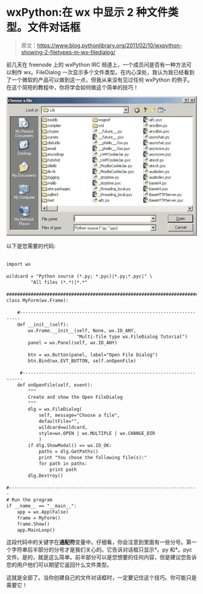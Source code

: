 # wxPython:在 wx 中显示 2 种文件类型。文件对话框

> 原文：<https://www.blog.pythonlibrary.org/2011/02/10/wxpython-showing-2-filetypes-in-wx-filedialog/>

前几天在 freenode 上的 wxPython IRC 频道上，一个成员问是否有一种方法可以制作 wx。FileDialog 一次显示多个文件类型。在内心深处，我认为我已经看到了一个微软的产品可以做到这一点，但我从来没有见过任何 wxPython 的例子。在这个简短的教程中，你将学会如何做这个简单的技巧！

[![](img/307e33eb4fa39964e8cc568eafe6c9f3.png "wx_multi_filetype.jpg")](https://www.blog.pythonlibrary.org/wp-content/uploads/2011/02/wx_multi_filetype.jpg)

以下是您需要的代码:

```

import wx

wildcard = "Python source (*.py; *.pyc)|*.py;*.pyc|" \
         "All files (*.*)|*.*"

########################################################################
class MyForm(wx.Frame):

    #----------------------------------------------------------------------
    def __init__(self):
        wx.Frame.__init__(self, None, wx.ID_ANY,
                          "Multi-file type wx.FileDialog Tutorial")
        panel = wx.Panel(self, wx.ID_ANY)

        btn = wx.Button(panel, label="Open File Dialog")
        btn.Bind(wx.EVT_BUTTON, self.onOpenFile)

     #----------------------------------------------------------------------
    def onOpenFile(self, event):
        """
        Create and show the Open FileDialog
        """
        dlg = wx.FileDialog(
            self, message="Choose a file",
            defaultFile="",
            wildcard=wildcard,
            style=wx.OPEN | wx.MULTIPLE | wx.CHANGE_DIR
            )
        if dlg.ShowModal() == wx.ID_OK:
            paths = dlg.GetPaths()
            print "You chose the following file(s):"
            for path in paths:
                print path
        dlg.Destroy()

#----------------------------------------------------------------------
# Run the program
if __name__ == "__main__":
    app = wx.App(False)
    frame = MyForm()
    frame.Show()
    app.MainLoop()

```

这段代码中的关键字在**通配符**变量中。仔细看，你会注意到里面有一些分号。第一个字符串后半部分的分号才是我们关心的。它告诉对话框只显示*。py 和*。pyc 文件。是的，就是这么简单。前半部分可以是您想要的任何内容，但是建议您告诉您的用户他们可以期望它返回什么文件类型。

这就是全部了。当你创建自己的文件对话框时，一定要记住这个技巧。你可能只是需要它！